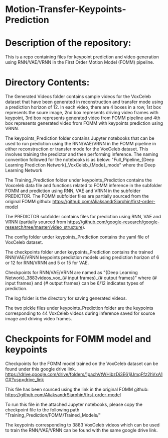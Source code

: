 # Motion-Transfer-Keypoints-Prediction

# Description of the repository:
This is a repo containing files for keypoint prediction and video generation using RNN/VAE/VRNN in the First Order Motion Model (FOMM) pipeline. 

# Directory Contents:
The Generated Videos folder contains sample videos for the VoxCeleb dataset that have been generated in reconstruction and transfer mode using a prediction horizon of 12.
In each video, there are 4 boxes in a row, 1st box represents the soure image, 2nd box represents driving video frames with keypoint, 3rd box represents generated video from FOMM pipeline and 4th box represents generated video from FOMM with keypoints prediction using VRNN.

The keypoints_Prediction folder contains Jupyter notebooks that can be used to run prediction using the RNN/VAE/VRNN in the FOMM pipeline in either reconstruction or transfer mode for the VoxCeleb dataset. This involves training the predictor and then performing inference. 
The naming convention followed for the notebooks is as below:
"Full_Pipeline_{Deep Learning Prediction Network}\_VoxCeleb\_{Mode}_mode" where the Deep Learning Network 

The Training_Prediction folder under keypoints_Prediction contains the Voxceleb data file and functions related to FOMM inference in the subfolder FOMM and prediction using RNN, VAE and VRNN in the subfolder PREDICTOR.
The FOMM subfolder files are partially sourced from the original FOMM github:
https://github.com/AliaksandrSiarohin/first-order-model

The PREDICTOR subfolder contains files for prediction using RNN, VAE and VRNN (partially sourced from https://github.com/google-research/google-research/tree/master/video_structure).

The config folder under keypoints_Prediction contains the yaml file of VoxCeleb dataset.

The checkpoints folder under keypoints_Prediction contains the trained RNN/VAE/VRNN keypoints prediction models using prediction horizon of 6 or 12 for RNN/VRNN and 5 or 15 for VAE.

Checkpoints for RNN/VAE/VRNN are named as "{Deep Learning Network}\_3883videos_vox_{# input frames}_{# output frames}" where {# input frames} and {# output frames} can be 6/12 indicates types of prediction.

The log folder is the directory for saving generated videos.

The two pickle files under keypoints_Prediction folder are the keypoints corresponding to 44 VoxCeleb videos during inference saved for source image and driving video frames.
# Checkpoints for FOMM model and keypoints 
Checkpoints for the FOMM model trained on the VoxCeleb dataset can be found under this google drive link. 
https://drive.google.com/drive/folders/1pachVtWHibzDi3E61jUmqFfz2hVxA1GX?usp=drive_link

This file has been sourced using the link in the original FOMM github:
https://github.com/AliaksandrSiarohin/first-order-model

To run this file in the attached Jupyter notebooks, please copy the checkpoint file to the following path "Training_Prediction/FOMM/Trained_Models/" 

The keypoints corresponding to 3883 VoxCeleb videos which can be used to train the RNN/VAE/VRNN can be found with the same google drive link.
